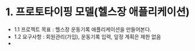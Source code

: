 # 1. 프로토타이핑 모델(헬스장 애플리케이션)
- 1.1 프로젝트 목표 : 헬스장 운동기록 애플리케이션을 만들어본다.
- 1.2 요구사항 : 회원관리(가입), 운동기록 입력, 잎정 계획은 제한 없음
- 